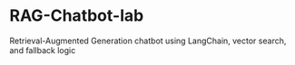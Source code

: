 # RAG-Chatbot-lab
Retrieval-Augmented Generation chatbot using LangChain, vector search, and fallback logic
